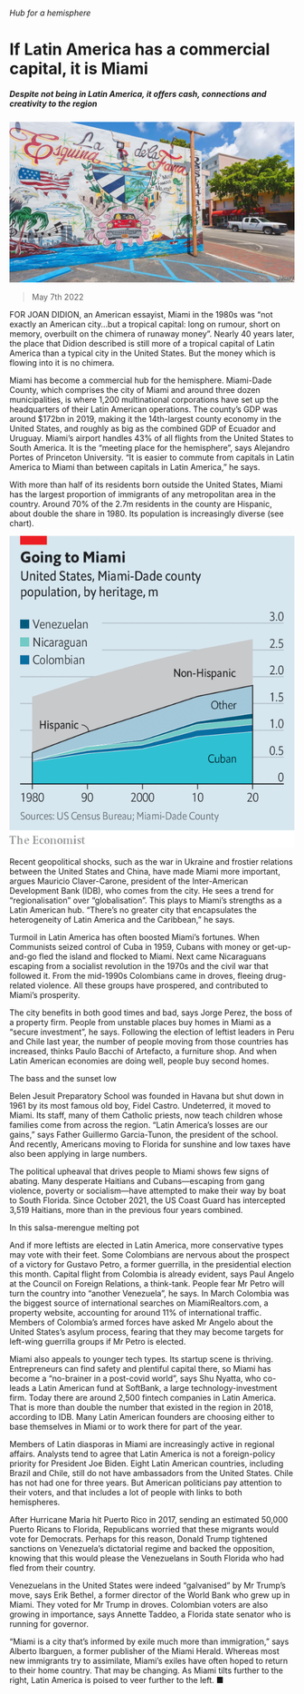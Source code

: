 ###### Hub for a hemisphere

# If Latin America has a commercial capital, it is Miami 

##### Despite not being in Latin America, it offers cash, connections and creativity to the region 

![image](images/20220507_AMP003_1.jpg) 

> May 7th 2022 

FOR JOAN DIDION, an American essayist, Miami in the 1980s was “not exactly an American city…but a tropical capital: long on rumour, short on memory, overbuilt on the chimera of runaway money”. Nearly 40 years later, the place that Didion described is still more of a tropical capital of Latin America than a typical city in the United States. But the money which is flowing into it is no chimera.

Miami has become a commercial hub for the hemisphere. Miami-Dade County, which comprises the city of Miami and around three dozen municipalities, is where 1,200 multinational corporations have set up the headquarters of their Latin American operations. The county’s GDP was around $172bn in 2019, making it the 14th-largest county economy in the United States, and roughly as big as the combined GDP of Ecuador and Uruguay. Miami’s airport handles 43% of all flights from the United States to South America. It is the “meeting place for the hemisphere”, says Alejandro Portes of Princeton University. “It is easier to commute from capitals in Latin America to Miami than between capitals in Latin America,” he says.


With more than half of its residents born outside the United States, Miami has the largest proportion of immigrants of any metropolitan area in the country. Around 70% of the 2.7m residents in the county are Hispanic, about double the share in 1980. Its population is increasingly diverse (see chart).

![image](images/20220507_AMC146_0.png) 


Recent geopolitical shocks, such as the war in Ukraine and frostier relations between the United States and China, have made Miami more important, argues Mauricio Claver-Carone, president of the Inter-American Development Bank (IDB), who comes from the city. He sees a trend for “regionalisation” over “globalisation”. This plays to Miami’s strengths as a Latin American hub. “There’s no greater city that encapsulates the heterogeneity of Latin America and the Caribbean,” he says.

Turmoil in Latin America has often boosted Miami’s fortunes. When Communists seized control of Cuba in 1959, Cubans with money or get-up-and-go fled the island and flocked to Miami. Next came Nicaraguans escaping from a socialist revolution in the 1970s and the civil war that followed it. From the mid-1990s Colombians came in droves, fleeing drug-related violence. All these groups have prospered, and contributed to Miami’s prosperity.

The city benefits in both good times and bad, says Jorge Perez, the boss of a property firm. People from unstable places buy homes in Miami as a “secure investment”, he says. Following the election of leftist leaders in Peru and Chile last year, the number of people moving from those countries has increased, thinks Paulo Bacchi of Artefacto, a furniture shop. And when Latin American economies are doing well, people buy second homes.

The bass and the sunset low

Belen Jesuit Preparatory School was founded in Havana but shut down in 1961 by its most famous old boy, Fidel Castro. Undeterred, it moved to Miami. Its staff, many of them Catholic priests, now teach children whose families come from across the region. “Latin America’s losses are our gains,” says Father Guillermo Garcia-Tunon, the president of the school. And recently, Americans moving to Florida for sunshine and low taxes have also been applying in large numbers.

The political upheaval that drives people to Miami shows few signs of abating. Many desperate Haitians and Cubans—escaping from gang violence, poverty or socialism—have attempted to make their way by boat to South Florida. Since October 2021, the US Coast Guard has intercepted 3,519 Haitians, more than in the previous four years combined.

In this salsa-merengue melting pot

And if more leftists are elected in Latin America, more conservative types may vote with their feet. Some Colombians are nervous about the prospect of a victory for Gustavo Petro, a former guerrilla, in the presidential election this month. Capital flight from Colombia is already evident, says Paul Angelo at the Council on Foreign Relations, a think-tank. People fear Mr Petro will turn the country into “another Venezuela”, he says. In March Colombia was the biggest source of international searches on MiamiRealtors.com, a property website, accounting for around 11% of international traffic. Members of Colombia’s armed forces have asked Mr Angelo about the United States’s asylum process, fearing that they may become targets for left-wing guerrilla groups if Mr Petro is elected.

Miami also appeals to younger tech types. Its startup scene is thriving. Entrepreneurs can find safety and plentiful capital there, so Miami has become a “no-brainer in a post-covid world”, says Shu Nyatta, who co-leads a Latin American fund at SoftBank, a large technology-investment firm. Today there are around 2,500 fintech companies in Latin America. That is more than double the number that existed in the region in 2018, according to IDB. Many Latin American founders are choosing either to base themselves in Miami or to work there for part of the year.

Members of Latin diasporas in Miami are increasingly active in regional affairs. Analysts tend to agree that Latin America is not a foreign-policy priority for President Joe Biden. Eight Latin American countries, including Brazil and Chile, still do not have ambassadors from the United States. Chile has not had one for three years. But American politicians pay attention to their voters, and that includes a lot of people with links to both hemispheres.

After Hurricane Maria hit Puerto Rico in 2017, sending an estimated 50,000 Puerto Ricans to Florida, Republicans worried that these migrants would vote for Democrats. Perhaps for this reason, Donald Trump tightened sanctions on Venezuela’s dictatorial regime and backed the opposition, knowing that this would please the Venezuelans in South Florida who had fled from their country.

Venezuelans in the United States were indeed “galvanised” by Mr Trump’s move, says Erik Bethel, a former director of the World Bank who grew up in Miami. They voted for Mr Trump in droves. Colombian voters are also growing in importance, says Annette Taddeo, a Florida state senator who is running for governor.

“Miami is a city that’s informed by exile much more than immigration,” says Alberto Ibarguen, a former publisher of the Miami Herald. Whereas most new immigrants try to assimilate, Miami’s exiles have often hoped to return to their home country. That may be changing. As Miami tilts further to the right, Latin America is poised to veer further to the left. ■

